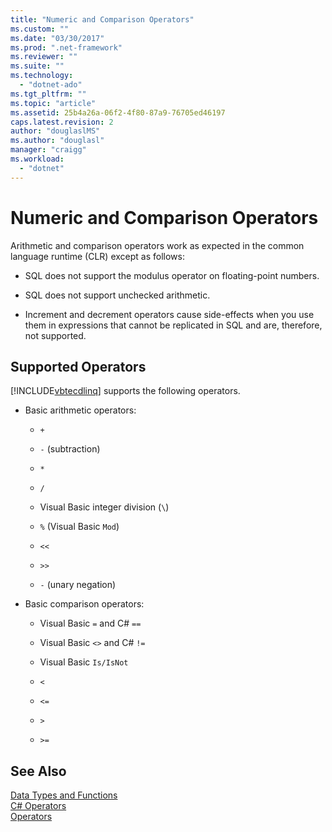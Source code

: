 ```yaml
---
title: "Numeric and Comparison Operators"
ms.custom: ""
ms.date: "03/30/2017"
ms.prod: ".net-framework"
ms.reviewer: ""
ms.suite: ""
ms.technology: 
  - "dotnet-ado"
ms.tgt_pltfrm: ""
ms.topic: "article"
ms.assetid: 25b4a26a-06f2-4f80-87a9-76705ed46197
caps.latest.revision: 2
author: "douglaslMS"
ms.author: "douglasl"
manager: "craigg"
ms.workload: 
  - "dotnet"
---
```

# Numeric and Comparison Operators
Arithmetic and comparison operators work as expected in the common language runtime (CLR) except as follows:  
  
-   SQL does not support the modulus operator on floating-point numbers.  
  
-   SQL does not support unchecked arithmetic.  
  
-   Increment and decrement operators cause side-effects when you use them in expressions that cannot be replicated in SQL and are, therefore, not supported.  
  
## Supported Operators  
 [!INCLUDE[vbtecdlinq](../../../../../../includes/vbtecdlinq-md.md)] supports the following operators.  
  
-   Basic arithmetic operators:  
  
    -   `+`  
  
    -   `-` (subtraction)  
  
    -   `*`  
  
    -   `/`  
  
    -   Visual Basic integer division (`\`)  
  
    -   `%` (Visual Basic `Mod`)  
  
    -   `<<`  
  
    -   `>>`  
  
    -   `-` (unary negation)  
  
-   Basic comparison operators:  
  
    -   Visual Basic `=` and C# `==`  
  
    -   Visual Basic `<>` and C# `!=`  
  
    -   Visual Basic `Is/IsNot`  
  
    -   `<`  
  
    -   `<=`  
  
    -   `>`  
  
    -   `>=`  
  
## See Also  
 [Data Types and Functions](../../../../../../docs/framework/data/adonet/sql/linq/data-types-and-functions.md)  
 [C# Operators](http://msdn.microsoft.com/library/0301e31f-22ad-49af-ac3c-d5eae7f0ac43)  
 [Operators](../../../../../visual-basic/language-reference/operators/index.md)
